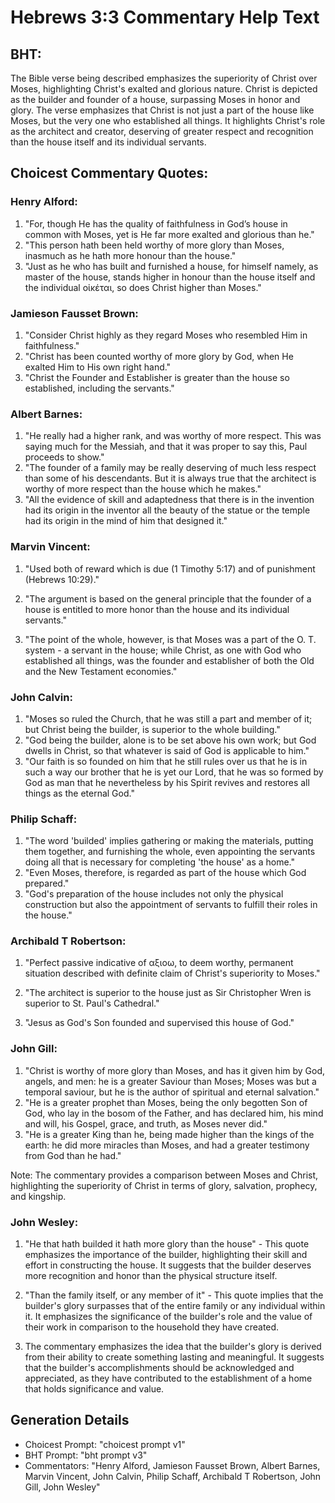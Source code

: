 # Hebrews 3:3 Commentary Help Text

## BHT:
The Bible verse being described emphasizes the superiority of Christ over Moses, highlighting Christ's exalted and glorious nature. Christ is depicted as the builder and founder of a house, surpassing Moses in honor and glory. The verse emphasizes that Christ is not just a part of the house like Moses, but the very one who established all things. It highlights Christ's role as the architect and creator, deserving of greater respect and recognition than the house itself and its individual servants.

## Choicest Commentary Quotes:
### Henry Alford:
1. "For, though He has the quality of faithfulness in God’s house in common with Moses, yet is He far more exalted and glorious than he."
2. "This person hath been held worthy of more glory than Moses, inasmuch as he hath more honour than the house."
3. "Just as he who has built and furnished a house, for himself namely, as master of the house, stands higher in honour than the house itself and the individual οἰκέται, so does Christ higher than Moses."

### Jamieson Fausset Brown:
1. "Consider Christ highly as they regard Moses who resembled Him in faithfulness."
2. "Christ has been counted worthy of more glory by God, when He exalted Him to His own right hand."
3. "Christ the Founder and Establisher is greater than the house so established, including the servants."

### Albert Barnes:
1. "He really had a higher rank, and was worthy of more respect. This was saying much for the Messiah, and that it was proper to say this, Paul proceeds to show."
2. "The founder of a family may be really deserving of much less respect than some of his descendants. But it is always true that the architect is worthy of more respect than the house which he makes."
3. "All the evidence of skill and adaptedness that there is in the invention had its origin in the inventor all the beauty of the statue or the temple had its origin in the mind of him that designed it."

### Marvin Vincent:
1. "Used both of reward which is due (1 Timothy 5:17) and of punishment (Hebrews 10:29)."

2. "The argument is based on the general principle that the founder of a house is entitled to more honor than the house and its individual servants."

3. "The point of the whole, however, is that Moses was a part of the O. T. system - a servant in the house; while Christ, as one with God who established all things, was the founder and establisher of both the Old and the New Testament economies."

### John Calvin:
1. "Moses so ruled the Church, that he was still a part and member of it; but Christ being the builder, is superior to the whole building."
2. "God being the builder, alone is to be set above his own work; but God dwells in Christ, so that whatever is said of God is applicable to him."
3. "Our faith is so founded on him that he still rules over us that he is in such a way our brother that he is yet our Lord, that he was so formed by God as man that he nevertheless by his Spirit revives and restores all things as the eternal God."

### Philip Schaff:
1. "The word 'builded' implies gathering or making the materials, putting them together, and furnishing the whole, even appointing the servants doing all that is necessary for completing 'the house' as a home."
2. "Even Moses, therefore, is regarded as part of the house which God prepared."
3. "God's preparation of the house includes not only the physical construction but also the appointment of servants to fulfill their roles in the house."

### Archibald T Robertson:
1. "Perfect passive indicative of αξιοω, to deem worthy, permanent situation described with definite claim of Christ's superiority to Moses." 

2. "The architect is superior to the house just as Sir Christopher Wren is superior to St. Paul's Cathedral." 

3. "Jesus as God's Son founded and supervised this house of God."

### John Gill:
1. "Christ is worthy of more glory than Moses, and has it given him by God, angels, and men: he is a greater Saviour than Moses; Moses was but a temporal saviour, but he is the author of spiritual and eternal salvation."
2. "He is a greater prophet than Moses, being the only begotten Son of God, who lay in the bosom of the Father, and has declared him, his mind and will, his Gospel, grace, and truth, as Moses never did."
3. "He is a greater King than he, being made higher than the kings of the earth: he did more miracles than Moses, and had a greater testimony from God than he had."

Note: The commentary provides a comparison between Moses and Christ, highlighting the superiority of Christ in terms of glory, salvation, prophecy, and kingship.

### John Wesley:
1. "He that hath builded it hath more glory than the house" - This quote emphasizes the importance of the builder, highlighting their skill and effort in constructing the house. It suggests that the builder deserves more recognition and honor than the physical structure itself.

2. "Than the family itself, or any member of it" - This quote implies that the builder's glory surpasses that of the entire family or any individual within it. It emphasizes the significance of the builder's role and the value of their work in comparison to the household they have created.

3. The commentary emphasizes the idea that the builder's glory is derived from their ability to create something lasting and meaningful. It suggests that the builder's accomplishments should be acknowledged and appreciated, as they have contributed to the establishment of a home that holds significance and value.


## Generation Details
- Choicest Prompt: "choicest prompt v1"
- BHT Prompt: "bht prompt v3"
- Commentators: "Henry Alford, Jamieson Fausset Brown, Albert Barnes, Marvin Vincent, John Calvin, Philip Schaff, Archibald T Robertson, John Gill, John Wesley"
